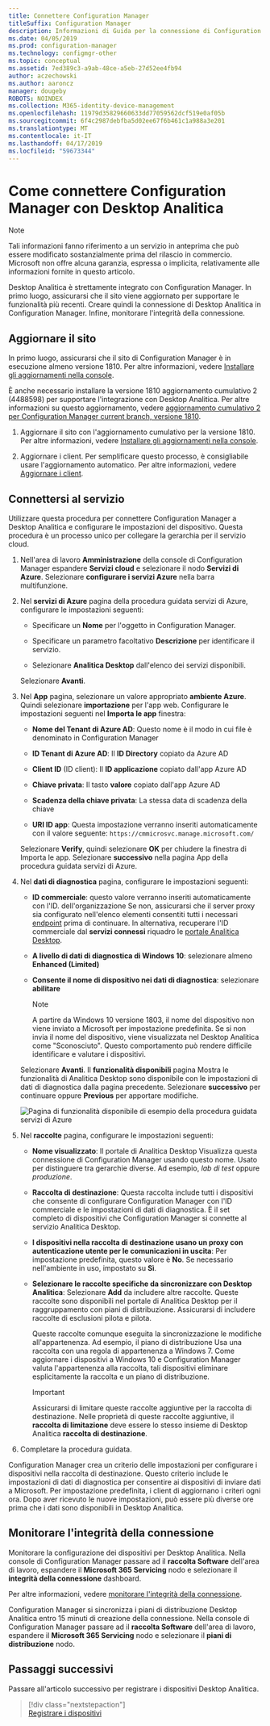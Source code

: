 ```yaml
---
title: Connettere Configuration Manager
titleSuffix: Configuration Manager
description: Informazioni di Guida per la connessione di Configuration Manager con Desktop Analitica.
ms.date: 04/05/2019
ms.prod: configuration-manager
ms.technology: configmgr-other
ms.topic: conceptual
ms.assetid: 7ed389c3-a9ab-48ce-a5eb-27d52ee4fb94
author: aczechowski
ms.author: aaroncz
manager: dougeby
ROBOTS: NOINDEX
ms.collection: M365-identity-device-management
ms.openlocfilehash: 11979d35829660633dd77059562dcf519e0af05b
ms.sourcegitcommit: 6f4c2987debfba5d02ee67f6b461c1a988a3e201
ms.translationtype: MT
ms.contentlocale: it-IT
ms.lasthandoff: 04/17/2019
ms.locfileid: "59673344"
---
```

# <a name="how-to-connect-configuration-manager-with-desktop-analytics"></a>Come connettere Configuration Manager con Desktop Analitica

> [!Note]  
> Tali informazioni fanno riferimento a un servizio in anteprima che può essere modificato sostanzialmente prima del rilascio in commercio. Microsoft non offre alcuna garanzia, espressa o implicita, relativamente alle informazioni fornite in questo articolo.  

Desktop Analitica è strettamente integrato con Configuration Manager. In primo luogo, assicurarsi che il sito viene aggiornato per supportare le funzionalità più recenti. Creare quindi la connessione di Desktop Analitica in Configuration Manager. Infine, monitorare l'integrità della connessione.


## <a name="bkmk_hotfix"></a> Aggiornare il sito

In primo luogo, assicurarsi che il sito di Configuration Manager è in esecuzione almeno versione 1810. Per altre informazioni, vedere [Installare gli aggiornamenti nella console](/sccm/core/servers/manage/install-in-console-updates).

È anche necessario installare la versione 1810 aggiornamento cumulativo 2 (4488598) per supportare l'integrazione con Desktop Analitica. Per altre informazioni su questo aggiornamento, vedere [aggiornamento cumulativo 2 per Configuration Manager current branch, versione 1810](https://support.microsoft.com/help/4488598).

1. Aggiornare il sito con l'aggiornamento cumulativo per la versione 1810. Per altre informazioni, vedere [Installare gli aggiornamenti nella console](/sccm/core/servers/manage/install-in-console-updates).  

2. Aggiornare i client. Per semplificare questo processo, è consigliabile usare l'aggiornamento automatico. Per altre informazioni, vedere [Aggiornare i client](/sccm/core/clients/manage/upgrade/upgrade-clients#automatic-client-upgrade).  



## <a name="bkmk_connect"></a> Connettersi al servizio

Utilizzare questa procedura per connettere Configuration Manager a Desktop Analitica e configurare le impostazioni del dispositivo. Questa procedura è un processo unico per collegare la gerarchia per il servizio cloud.  

1. Nell'area di lavoro **Amministrazione** della console di Configuration Manager espandere **Servizi cloud** e selezionare il nodo **Servizi di Azure**. Selezionare **configurare i servizi Azure** nella barra multifunzione.  

2. Nel **servizi di Azure** pagina della procedura guidata servizi di Azure, configurare le impostazioni seguenti:  

    - Specificare un **Nome** per l'oggetto in Configuration Manager.  

    - Specificare un parametro facoltativo **Descrizione** per identificare il servizio.  

    - Selezionare **Analitica Desktop** dall'elenco dei servizi disponibili.  
  
   Selezionare **Avanti**.  

3. Nel **App** pagina, selezionare un valore appropriato **ambiente Azure**. Quindi selezionare **importazione** per l'app web. Configurare le impostazioni seguenti nel **Importa le app** finestra:  

    - **Nome del Tenant di Azure AD**: Questo nome è il modo in cui file è denominato in Configuration Manager  

    - **ID Tenant di Azure AD**: Il **ID Directory** copiato da Azure AD  

    - **Client ID** (ID client): Il **ID applicazione** copiato dall'app Azure AD  

    - **Chiave privata**: Il tasto **valore** copiato dall'app Azure AD  

    - **Scadenza della chiave privata**: La stessa data di scadenza della chiave  

    - **URI ID app**: Questa impostazione verranno inseriti automaticamente con il valore seguente: `https://cmmicrosvc.manage.microsoft.com/`  
  
   Selezionare **Verify**, quindi selezionare **OK** per chiudere la finestra di Importa le app. Selezionare **successivo** nella pagina App della procedura guidata servizi di Azure.  

4. Nel **dati di diagnostica** pagina, configurare le impostazioni seguenti:  

    - **ID commerciale**: questo valore verranno inseriti automaticamente con l'ID. dell'organizzazione Se non, assicurarsi che il server proxy sia configurato nell'elenco elementi consentiti tutti i necessari [endpoint](/sccm/desktop-analytics/enable-data-sharing#endpoints) prima di continuare. In alternativa, recuperare l'ID commerciale dal **servizi connessi** riquadro le [portale Analitica Desktop](https://aka.ms/m365aprod).  

    - **A livello di dati di diagnostica di Windows 10**: selezionare almeno **Enhanced (Limited)**  

    - **Consente il nome di dispositivo nei dati di diagnostica**: selezionare **abilitare**  

        > [!Note]  
        > A partire da Windows 10 versione 1803, il nome del dispositivo non viene inviato a Microsoft per impostazione predefinita. Se si non invia il nome del dispositivo, viene visualizzata nel Desktop Analitica come "Sconosciuto". Questo comportamento può rendere difficile identificare e valutare i dispositivi.  

   Selezionare **Avanti**. Il **funzionalità disponibili** pagina Mostra le funzionalità di Analitica Desktop sono disponibile con le impostazioni di dati di diagnostica dalla pagina precedente. Selezionare **successivo** per continuare oppure **Previous** per apportare modifiche.  

    ![Pagina di funzionalità disponibile di esempio della procedura guidata servizi di Azure](media/available-functionality.png)

5. Nel **raccolte** pagina, configurare le impostazioni seguenti:  

    - **Nome visualizzato**: Il portale di Analitica Desktop Visualizza questa connessione di Configuration Manager usando questo nome. Usato per distinguere tra gerarchie diverse. Ad esempio, *lab di test* oppure *produzione*.  

    - **Raccolta di destinazione**: Questa raccolta include tutti i dispositivi che consente di configurare Configuration Manager con l'ID commerciale e le impostazioni di dati di diagnostica. È il set completo di dispositivi che Configuration Manager si connette al servizio Analitica Desktop.  

    - **I dispositivi nella raccolta di destinazione usano un proxy con autenticazione utente per le comunicazioni in uscita**: Per impostazione predefinita, questo valore è **No**. Se necessario nell'ambiente in uso, impostato su **Sì**.  

    - **Selezionare le raccolte specifiche da sincronizzare con Desktop Analitica**: Selezionare **Add** da includere altre raccolte. Queste raccolte sono disponibili nel portale di Analitica Desktop per il raggruppamento con piani di distribuzione. Assicurarsi di includere raccolte di esclusioni pilota e pilota.  

        Queste raccolte comunque eseguita la sincronizzazione le modifiche all'appartenenza. Ad esempio, il piano di distribuzione Usa una raccolta con una regola di appartenenza a Windows 7. Come aggiornare i dispositivi a Windows 10 e Configuration Manager valuta l'appartenenza alla raccolta, tali dispositivi eliminare esplicitamente la raccolta e un piano di distribuzione.  

        > [!Important]  
        > Assicurarsi di limitare queste raccolte aggiuntive per la raccolta di destinazione. Nelle proprietà di queste raccolte aggiuntive, il **raccolta di limitazione** deve essere lo stesso insieme di Desktop Analitica **raccolta di destinazione**.<!-- 4097528 -->  

6. Completare la procedura guidata.  

Configuration Manager crea un criterio delle impostazioni per configurare i dispositivi nella raccolta di destinazione. Questo criterio include le impostazioni di dati di diagnostica per consentire ai dispositivi di inviare dati a Microsoft. Per impostazione predefinita, i client di aggiornano i criteri ogni ora. Dopo aver ricevuto le nuove impostazioni, può essere più diverse ore prima che i dati sono disponibili in Desktop Analitica.



## <a name="bkmk_monitor"></a> Monitorare l'integrità della connessione

Monitorare la configurazione dei dispositivi per Desktop Analitica. Nella console di Configuration Manager passare ad il **raccolta Software** dell'area di lavoro, espandere il **Microsoft 365 Servicing** nodo e selezionare il **integrità della connessione** dashboard.  

Per altre informazioni, vedere [monitorare l'integrità della connessione](/sccm/desktop-analytics/troubleshooting#monitor-connection-health).

Configuration Manager si sincronizza i piani di distribuzione Desktop Analitica entro 15 minuti di creazione della connessione. Nella console di Configuration Manager passare ad il **raccolta Software** dell'area di lavoro, espandere il **Microsoft 365 Servicing** nodo e selezionare il **piani di distribuzione** nodo.



## <a name="next-steps"></a>Passaggi successivi

Passare all'articolo successivo per registrare i dispositivi Desktop Analitica.
> [!div class="nextstepaction"]  
> [Registrare i dispositivi](/sccm/desktop-analytics/enroll-devices)  
